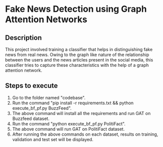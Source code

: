 # Fake News Detection using Graph Attention Networks

## Description
This project involved training a classifier that helps in distinguishing fake news from real news. Owing to the graph like nature of the relationship between the users and the news articles present in the social media, this classifier tries to capture these characteristics with the help of a graph attention network.

## Steps to execute
1. Go to the folder named "codebase".
2. Run the command "pip install -r requirements.txt && python execute_bf_pf.py BuzzFeed".
3. The above command will install all the requirements and run GAT on Buzzfeed dataset.
4. Run the command "python execute_bf_pf.py PolitiFact".
5. The above command will run GAT on PolitiFact dataset.
6. After running the above commands on each dataset, results on training, validation and test set will be displayed.
